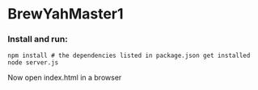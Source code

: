 # BrewYahMaster1

### Install and run:

```
npm install # the dependencies listed in package.json get installed
node server.js
```
Now open index.html in a browser

